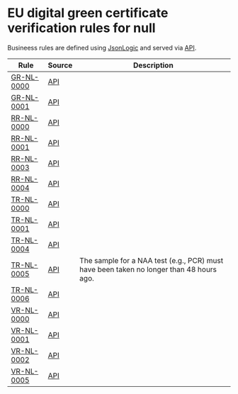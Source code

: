 # EU digital green certificate verification rules for null

Busineess rules are defined using [JsonLogic](https://jsonlogic.com) and served via [API](https://dgca-businessrule-service.ezdrav.si/rules/NL).

| Rule | Source | Description |
| ---- | ------ | ----------- |
| [GR-NL-0000](GR-NL-0000.json) | [API](https://dgca-businessrule-service.ezdrav.si/rules/NL/45c10eb36ebb643f290b42bfe16186db556e0aeddd013639b298be941d0c25f7) |  |
| [GR-NL-0001](GR-NL-0001.json) | [API](https://dgca-businessrule-service.ezdrav.si/rules/NL/a5ee77ce16b86bd9c721f921e31ca42cc24fd27b71de12506553a9d0de8a19f1) |  |
| [RR-NL-0000](RR-NL-0000.json) | [API](https://dgca-businessrule-service.ezdrav.si/rules/NL/0b2754836cd7b5769455fd086e956424ebe91f0c64b2eb1b8b263ec34a1b44dc) |  |
| [RR-NL-0001](RR-NL-0001.json) | [API](https://dgca-businessrule-service.ezdrav.si/rules/NL/ea8f089f23983e58b9a0629a65ebec4d41f949b68a45eae2d07853bdf8af03a3) |  |
| [RR-NL-0003](RR-NL-0003.json) | [API](https://dgca-businessrule-service.ezdrav.si/rules/NL/9f5ebd8409d0fca3e0154fd82e26b25e8f159a96886772297edf46e822b31f34) |  |
| [RR-NL-0004](RR-NL-0004.json) | [API](https://dgca-businessrule-service.ezdrav.si/rules/NL/39da130ed104c03339bdf5c7fa4ee8564ebf3b0e966c7ab90338e13e534ed1de) |  |
| [TR-NL-0000](TR-NL-0000.json) | [API](https://dgca-businessrule-service.ezdrav.si/rules/NL/ea7623924f9eac35331bb68f660f2e02980b6a782ad5316d8178412fa2c0c972) |  |
| [TR-NL-0001](TR-NL-0001.json) | [API](https://dgca-businessrule-service.ezdrav.si/rules/NL/e96b872b9270d0333fb7d852c34fee1cf6c1892071463f25285873e5fd492263) |  |
| [TR-NL-0004](TR-NL-0004.json) | [API](https://dgca-businessrule-service.ezdrav.si/rules/NL/23c017fd0c5636ca94e0069bbb1e528f84f581b1913a2b69fea09b4bae8ef1c6) |  |
| [TR-NL-0005](TR-NL-0005.json) | [API](https://dgca-businessrule-service.ezdrav.si/rules/NL/46aa11c87e82fa57fc71b2f6111ae348c19dca5b0c5182d4e7b4664a141cc5b6) | The sample for a NAA test (e.g., PCR) must have been taken no longer than 48 hours ago. |
| [TR-NL-0006](TR-NL-0006.json) | [API](https://dgca-businessrule-service.ezdrav.si/rules/NL/b6264c811ce6af284dc2a1bb00526bbf0c73c8d4e5331b118ec6fc11acde0b61) |  |
| [VR-NL-0000](VR-NL-0000.json) | [API](https://dgca-businessrule-service.ezdrav.si/rules/NL/da2196c87a0354dd0973be64cb2d010192a957ce0bf2554b313bb24c2015688a) |  |
| [VR-NL-0001](VR-NL-0001.json) | [API](https://dgca-businessrule-service.ezdrav.si/rules/NL/8f96ca94a5b59fbf9d2c4dfa82bbb4218f246caa0b860cbbabcc80aba2429351) |  |
| [VR-NL-0002](VR-NL-0002.json) | [API](https://dgca-businessrule-service.ezdrav.si/rules/NL/0455a42d368e26df8d6c705611b7886b6f92accb431ef808eecc134f62eaaabb) |  |
| [VR-NL-0005](VR-NL-0005.json) | [API](https://dgca-businessrule-service.ezdrav.si/rules/NL/5a14f9bc4035da82386a48b9f28f4b1c8cecf16c93b13aa337ee3b15f4b06610) |  |
